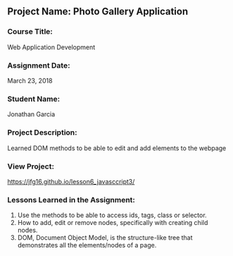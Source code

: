 ## Project Name:  Photo Gallery Application

### Course Title:
Web Application Development

### Assignment Date:  
March 23, 2018

### Student Name:  
Jonathan Garcia

### Project Description:
Learned DOM methods to be able to edit and add elements to the webpage

### View Project:
https://jfg16.github.io/lesson6_javasccript3/

### Lessons Learned in the Assignment:
1. Use the methods to be able to access ids, tags, class or selector.
2. How to add, edit or remove nodes, specifically with creating child nodes.
3. DOM, Document Object Model, is the structure-like tree that demonstrates all the elements/nodes of a page.
